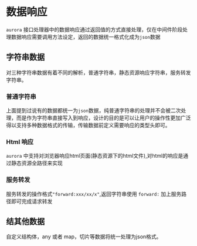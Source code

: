 # 数据响应
`aurora` 接口处理器中的数据响应通过返回值的方式直接处理，仅在中间件阶段处理数据响应需要调用方法设定，返回的数据统一格式化成为`json`数据
## 字符串数据
对三种字符串数据有着不同的解析，普通字符串，静态资源响应字符串，服务转发字符串。
### 普通字符串
上面提到过说有的数据都统一为`json`数据，纯普通字符串的处理并不会被二次处理，而是作为字符串直接写入到响应，设计的目的是可以让用户的操作性更加广泛得以支持多种数据格式的传输，传输数据前定义需要响应的类型头即可。
### Html 响应
`aurora` 中支持对浏览器响应html页面(静态资源下的html文件),对html的响应是通过静态资源全路径来实现
### 服务转发
服务转发的操作格式`"forward:xxx/xx/x"`,返回字符串使用 `forward:` 加上服务路径即可完成请求转发
## 结其他数据
自定义结构体，any 或者 map，切片等数据将统一处理为json格式。

